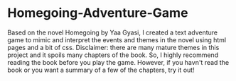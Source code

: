 # Homegoing-Adventure-Game
Based on the novel Homegoing by Yaa Gyasi, I created a text adventure game to mimic and interpret the events and themes in the novel using html pages and a bit of css. Disclaimer: there are many mature themes in this project and it spoils many chapters of the book. So, I highly recommend reading the book before you play the game. However, if you havn't read the book or you want a summary of a few of the chapters, try it out!
